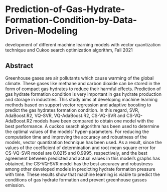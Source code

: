 # Prediction-of-Gas-Hydrate-Formation-Condition-by-Data-Driven-Modeling
development of different machine learning models with vector quantization technique and Cukoo search optimization algorithm, Fall 2021
## Abstract
Greenhouse gases are air pollutants which cause warming of the global climate. These gases like methane and carbon dioxide can be stored in the form of compact gas hydrates to reduce their harmful effects. Prediction of gas hydrate formation condition is very important in gas hydrate production and storage in industries. This study aims at developing machine learning methods based on support vector regression and adaptive boosting to predict the gas hydrates formation condition. In this regard, SVR, AdaBoost.R2, VQ-SVR, VQ-AdaBoost.R2, CS-VQ-SVR and CS-VQ-AdaBoost.R2 models have been compared to obtain one model with the best performance. A cuckoo search algorithm has been used to determine the optimal values of the models’ hyper-parameters. For reducing the computation time and improving the accuracy and robustness of the models, vector quantization technique has been used. As a result, since the values of the coefficient of determination and root mean square error for CS-VQ-SVR model are 0.0215 and 0.9995, respectively, and the best agreement between predicted and actual values in this model’s graphs has obtained, the CS-VQ-SVR model has the best accuracy and robustness among other developed models in predicting hydrate formation pressure with time. These results show that machine learning is viable to predict the conditions of gas hydrate formation and prevent greenhouse gasses emission.
